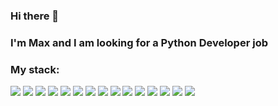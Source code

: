 ### Hi there 👋

### I'm Max and I am looking for a Python Developer job

### My stack:
<img src='https://img.shields.io/badge/Python-blue?style=for-the-badge&logo= ' /> <img src='https://img.shields.io/badge/Pytest-blue?style=for-the-badge&logo= ' /> <img src='https://img.shields.io/badge/Django-9cf?style=for-the-badge&logo= '/> <img src='https://img.shields.io/badge/Git-lightgrey?style=for-the-badge&logo= '> <img src='https://img.shields.io/badge/Linux-lightgrey?style=for-the-badge&logo= '> <img src='https://img.shields.io/badge/Bash-lightgrey?style=for-the-badge&logo= '>  <img src='https://img.shields.io/badge/Poetry-brightgreen?style=for-the-badge&logo= '>  <img src='https://img.shields.io/badge/Flake8-brightgreen?style=for-the-badge&logo= '> <img src='https://img.shields.io/badge/Pandas-yellowgreen?style=for-the-badge&logo= '> <img src='https://img.shields.io/badge/NumPy-yellowgreen?style=for-the-badge&logo= '> <img src='https://img.shields.io/badge/Seaborn-ff69b4?style=for-the-badge&logo= '> <img src='https://img.shields.io/badge/MatPlotLib-ff69b4?style=for-the-badge&logo= '> <img src='https://img.shields.io/badge/HTML-important?style=for-the-badge&logo= '> <img src='https://img.shields.io/badge/CSS-important?style=for-the-badge&logo= '> <img src='https://img.shields.io/badge/Python CI-success?style=for-the-badge&logo= ' />

